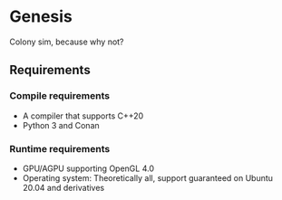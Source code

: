# Genesis

Colony sim, because why not?

## Requirements

### Compile requirements

* A compiler that supports C++20
* Python 3 and Conan

### Runtime requirements

* GPU/AGPU supporting OpenGL 4.0
* Operating system: Theoretically all, support guaranteed on Ubuntu 20.04 and derivatives
